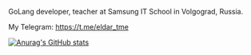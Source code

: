 GoLang developer, teacher at Samsung IT School in Volgograd, Russia.

My Telegram: https://t.me/eldar_tme
 
[![Anurag's GitHub stats](https://github-readme-stats.vercel.app/api?username=EldarKurbanov)](https://github.com/anuraghazra/github-readme-stats)

<!---
EldarKurbanov/EldarKurbanov is a ✨ special ✨ repository because its `README.md` (this file) appears on your GitHub profile.
You can click the Preview link to take a look at your changes.
--->
